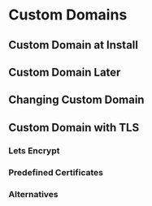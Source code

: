 # Custom Domains

## Custom Domain at Install

## Custom Domain Later

## Changing Custom Domain

## Custom Domain with TLS

### Lets Encrypt

### Predefined Certificates

### Alternatives
